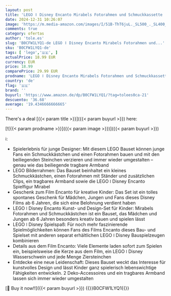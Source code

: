 ```yaml
---
layout: post
title: 'LEGO ǀ Disney Encanto Mirabels Fotorahmen und Schmuckkassette  Bauset für Kinder mit Spielzeug-Armband und der Spielfigur Mirabel Madrigal  Geschenk für Mädchen und Jungen ab 6 Jahren 43239'
date: 2024-12-31 10:26:07
image: 'https://m.media-amazon.com/images/I/51B-ThT6juL._SL500_._SL400_.jpg'
comments: true
category: ofertas
author: 'tole.es'
slug: 'B0CFW1LYQ1-de LEGO ǀ Disney Encanto Mirabels Fotorahmen und...'
sku: 'B0CFW1LYQ1-de'
tags: [ 'lego','🇩🇪', ]
actualPrice: 18.99 EUR
currency: EUR
price: 18.99
comparePrice: 29.99 EUR
prodname: 'LEGO ǀ Disney Encanto Mirabels Fotorahmen und Schmuckkassette  Bauset für Kinder mit Spielzeug-Armband und der Spielfigur Mirabel Madrigal  Geschenk für Mädchen und Jungen ab 6 Jahren 43239'
country: 'de'
flag: '🇩🇪'
brand: ''
buyurl: 'https://www.amazon.de/dp/B0CFW1LYQ1/?tag=tolees0ca-21'
descuento: '36.68'
average: '19.4346666666665'
---
```


There's a deal [{{< param title >}}]({{< param buyurl >}})  here:

[![{{< param prodname >}}]({{< param image >}})]({{< param buyurl >}})

ℹ️:

- Spielerlebnis für junge Designer: Mit diesem LEGO Bauset können junge Fans ein Schmuckkästchen und einen Fotorahmen bauen und mit den beiliegenden Steinchen verzieren und immer wieder umgestalten – genau wie das beiliegende tragbare Armband
- LEGO Bilderrahmen: Das Bauset beinhaltet ein kleines Schmuckkästchen, einen Fotorahmen mit Ständer und zusätzlichen Clips, ein tragbares Armband sowie die LEGO ǀ Disney Encanto Spielfigur Mirabel
- Geschenk zum Film Encanto für kreative Kinder: Das Set ist ein tolles spontanes Geschenk für Mädchen, Jungen und Fans dieses Disney Films ab 6 Jahren, die sich eine Belohnung verdient haben
- LEGO ǀ Disney Encanto Kunst- und Design-Set für Kinder: Mirabels Fotorahmen und Schmuckkästchen ist ein Bauset, das Mädchen und Jungen ab 6 Jahren besonders kreativ bauen und spielen lässt
- LEGO ǀ Disney Spielspaß: Für noch mehr faszinierende Spielmöglichkeiten können Fans des Films Encanto dieses Bau- und Spielset mit anderen separat erhältlichen LEGO ǀ Disney Bauspielzeugen kombinieren
- Details aus dem Film Encanto: Viele Elemente laden sofort zum Spielen ein, beispielsweise die Kerze aus dem Film, ein LEGO ǀ Disney Wasserschwein und jede Menge Ziersteinchen
- Entdecke eine neue Leidenschaft: Dieses Bauset weckt das Interesse für kunstvolles Design und lässt Kinder ganz spielerisch lebenswichtige Fähigkeiten entwickeln. 2 Deko-Accessoires und ein tragbares Armband lassen sich immer wieder umgestalten

[🛒 Buy it now!!]({{< param buyurl >}})
{{<world>}}B0CFW1LYQ1{{</world>}}
